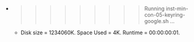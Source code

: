 * >>>>>>>>> Running inst-min-con-05-keyring-google.sh ...
  * Disk size = 1234060K. Space Used = 4K. Runtime = 00:00:00:01.
